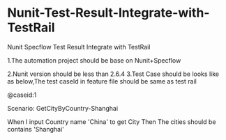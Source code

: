 # Nunit-Test-Result-Integrate-with-TestRail
Nunit  Specflow Test Result Integrate with  TestRail

1.The automation project should be  base on Nunit+Specflow

2.Nunit version should be less than 2.6.4
3.Test Case should be looks like as below,The test caseId in feature file should be same as test rail

@caseid:1

Scenario: GetCityByCountry-Shanghai



When I  input Country name 'China' to get City
Then The cities should be contains 'Shanghai'